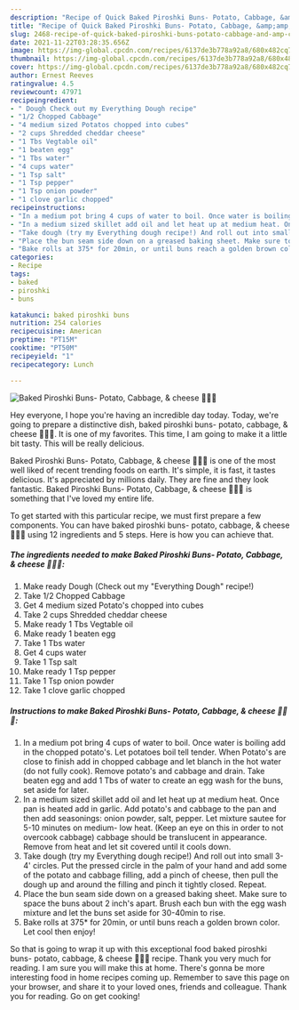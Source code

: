 ```yaml
---
description: "Recipe of Quick Baked Piroshki Buns- Potato, Cabbage, &amp;amp; cheese 🥔🥬🧀"
title: "Recipe of Quick Baked Piroshki Buns- Potato, Cabbage, &amp;amp; cheese 🥔🥬🧀"
slug: 2468-recipe-of-quick-baked-piroshki-buns-potato-cabbage-and-amp-cheese
date: 2021-11-22T03:28:35.656Z
image: https://img-global.cpcdn.com/recipes/6137de3b778a92a8/680x482cq70/baked-piroshki-buns-potato-cabbage-cheese-recipe-main-photo.jpg
thumbnail: https://img-global.cpcdn.com/recipes/6137de3b778a92a8/680x482cq70/baked-piroshki-buns-potato-cabbage-cheese-recipe-main-photo.jpg
cover: https://img-global.cpcdn.com/recipes/6137de3b778a92a8/680x482cq70/baked-piroshki-buns-potato-cabbage-cheese-recipe-main-photo.jpg
author: Ernest Reeves
ratingvalue: 4.5
reviewcount: 47971
recipeingredient:
- " Dough Check out my Everything Dough recipe"
- "1/2 Chopped Cabbage"
- "4 medium sized Potatos chopped into cubes"
- "2 cups Shredded cheddar cheese"
- "1 Tbs Vegtable oil"
- "1 beaten egg"
- "1 Tbs water"
- "4 cups water"
- "1 Tsp salt"
- "1 Tsp pepper"
- "1 Tsp onion powder"
- "1 clove garlic chopped"
recipeinstructions:
- "In a medium pot bring 4 cups of water to boil. Once water is boiling add in the chopped potato&#39;s. Let potatoes boil tell tender. When Potato&#39;s are close to finish add in chopped cabbage and let blanch in the hot water (do not fully cook). Remove potato&#39;s and cabbage and drain. Take beaten egg and add 1 Tbs of water to create an egg wash for the buns, set aside for later."
- "In a medium sized skillet add oil and let heat up at medium heat. Once pan is heated add in garlic. Add potato&#39;s and cabbage to the pan and then add seasonings: onion powder, salt, pepper. Let mixture sautee for 5-10 minutes on medium- low heat. (Keep an eye on this in order to not overcook cabbage) cabbage should be translucent in appearance. Remove from heat and let sit covered until it cools down."
- "Take dough (try my Everything dough recipe!) And roll out into small 3-4&#39; circles. Put the pressed circle in the palm of your hand and add some of the potato and cabbage filling, add a pinch of cheese, then pull the dough up and around the filling and pinch it tightly closed. Repeat."
- "Place the bun seam side down on a greased baking sheet. Make sure to space the buns about 2 inch&#39;s apart. Brush each bun with the egg wash mixture and let the buns set aside for 30-40min to rise."
- "Bake rolls at 375* for 20min, or until buns reach a golden brown color. Let cool then enjoy!"
categories:
- Recipe
tags:
- baked
- piroshki
- buns

katakunci: baked piroshki buns 
nutrition: 254 calories
recipecuisine: American
preptime: "PT15M"
cooktime: "PT50M"
recipeyield: "1"
recipecategory: Lunch

---
```



![Baked Piroshki Buns- Potato, Cabbage, &amp; cheese 🥔🥬🧀](https://img-global.cpcdn.com/recipes/6137de3b778a92a8/680x482cq70/baked-piroshki-buns-potato-cabbage-cheese-recipe-main-photo.jpg)

Hey everyone, I hope you're having an incredible day today. Today, we're going to prepare a distinctive dish, baked piroshki buns- potato, cabbage, &amp; cheese 🥔🥬🧀. It is one of my favorites. This time, I am going to make it a little bit tasty. This will be really delicious.

Baked Piroshki Buns- Potato, Cabbage, &amp; cheese 🥔🥬🧀 is one of the most well liked of recent trending foods on earth. It's simple, it is fast, it tastes delicious. It's appreciated by millions daily. They are fine and they look fantastic. Baked Piroshki Buns- Potato, Cabbage, &amp; cheese 🥔🥬🧀 is something that I've loved my entire life.




To get started with this particular recipe, we must first prepare a few components. You can have baked piroshki buns- potato, cabbage, &amp; cheese 🥔🥬🧀 using 12 ingredients and 5 steps. Here is how you can achieve that.

<!--inarticleads1-->

##### The ingredients needed to make Baked Piroshki Buns- Potato, Cabbage, &amp; cheese 🥔🥬🧀:

1. Make ready  Dough (Check out my &#34;Everything Dough&#34; recipe!)
1. Take 1/2 Chopped Cabbage
1. Get 4 medium sized Potato&#39;s chopped into cubes
1. Take 2 cups Shredded cheddar cheese
1. Make ready 1 Tbs Vegtable oil
1. Make ready 1 beaten egg
1. Take 1 Tbs water
1. Get 4 cups water
1. Take 1 Tsp salt
1. Make ready 1 Tsp pepper
1. Take 1 Tsp onion powder
1. Take 1 clove garlic chopped




<!--inarticleads2-->

##### Instructions to make Baked Piroshki Buns- Potato, Cabbage, &amp; cheese 🥔🥬🧀:

1. In a medium pot bring 4 cups of water to boil. Once water is boiling add in the chopped potato&#39;s. Let potatoes boil tell tender. When Potato&#39;s are close to finish add in chopped cabbage and let blanch in the hot water (do not fully cook). Remove potato&#39;s and cabbage and drain. Take beaten egg and add 1 Tbs of water to create an egg wash for the buns, set aside for later.
1. In a medium sized skillet add oil and let heat up at medium heat. Once pan is heated add in garlic. Add potato&#39;s and cabbage to the pan and then add seasonings: onion powder, salt, pepper. Let mixture sautee for 5-10 minutes on medium- low heat. (Keep an eye on this in order to not overcook cabbage) cabbage should be translucent in appearance. Remove from heat and let sit covered until it cools down.
1. Take dough (try my Everything dough recipe!) And roll out into small 3-4&#39; circles. Put the pressed circle in the palm of your hand and add some of the potato and cabbage filling, add a pinch of cheese, then pull the dough up and around the filling and pinch it tightly closed. Repeat.
1. Place the bun seam side down on a greased baking sheet. Make sure to space the buns about 2 inch&#39;s apart. Brush each bun with the egg wash mixture and let the buns set aside for 30-40min to rise.
1. Bake rolls at 375* for 20min, or until buns reach a golden brown color. Let cool then enjoy!




So that is going to wrap it up with this exceptional food baked piroshki buns- potato, cabbage, &amp; cheese 🥔🥬🧀 recipe. Thank you very much for reading. I am sure you will make this at home. There's gonna be more interesting food in home recipes coming up. Remember to save this page on your browser, and share it to your loved ones, friends and colleague. Thank you for reading. Go on get cooking!
